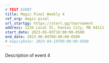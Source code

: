 ```yaml
---
# TEST EVENT
title: Magic Pixel Weekly 4
ref_org: magic-pixel
url_startgg: https://start.gg/tournament
address: 1234 Local St, Kansas City, MO 64111
start_date: 2023-05-03T19:00:00-0500
end_date: 2023-06-04T00:00:00-0500
# expiryDate: 2023-04-19T00:00:00-0500
---
```


Description of event 4
